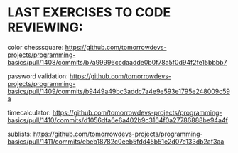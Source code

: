 # LAST EXERCISES TO CODE REVIEWING:

color chesssquare: https://github.com/tomorrowdevs-projects/programming-basics/pull/1408/commits/b7a99996ccdaadde0b0f78a5f0d94f2fe15bbbb7

password validation: https://github.com/tomorrowdevs-projects/programming-basics/pull/1409/commits/b9449a49bc3addc7a4e9e593e1795e248009c59a

timecalculator: https://github.com/tomorrowdevs-projects/programming-basics/pull/1410/commits/d1056dfa6e6a402b9c3164f0a27786888be94a4f

sublists: https://github.com/tomorrowdevs-projects/programming-basics/pull/1411/commits/ebeb18782c0eeb5fdd45b51e2d07e133db2af3aa
